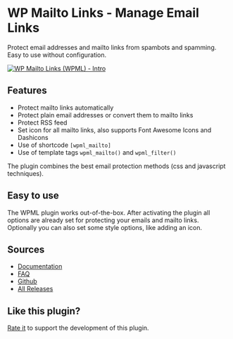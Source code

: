 WP Mailto Links - Manage Email Links
====================================


Protect email addresses and mailto links from spambots and spamming. Easy to use without configuration.

[![WP Mailto Links (WPML) - Intro](http://img.youtube.com/vi/NxHnJWQnyuY/0.jpg)](http://www.youtube.com/watch?v=NxHnJWQnyuY "WP Mailto Links (WPML) - Intro")


Features
--------

 - Protect mailto links automatically
 - Protect plain email addresses or convert them to mailto links
 - Protect RSS feed
 - Set icon for all mailto links, also supports Font Awesome Icons and Dashicons
 - Use of shortcode `[wpml_mailto]`
 - Use of template tags `wpml_mailto()` and `wpml_filter()`

The plugin combines the best email protection methods (css and javascript techniques).


Easy to use
-----------

The WPML plugin works out-of-the-box. After activating the plugin all options are already set for protecting your emails and mailto links. Optionally you can also set some style options, like adding an icon.


Sources
-------

 - [Documentation](http://wordpress.org/extend/plugins/wp-mailto-links/other_notes/)
 - [FAQ](http://wordpress.org/extend/plugins/wp-mailto-links/faq/)
 - [Github](https://github.com/freelancephp/WP-Mailto-Links)
 - [All Releases](https://wordpress.org/plugins/wp-mailto-links/developers/)


Like this plugin?
-----------------


[Rate it](http://wordpress.org/support/view/plugin-reviews/wp-mailto-links) to support the development of this plugin.
